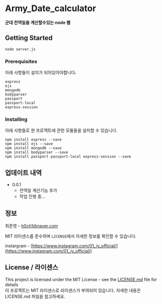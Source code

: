 # Army_Date_calculator

**군대 전역일을 계산할수있는 node 웹**  

## Getting Started

```
node server.js
```

### Prerequisites

아래 사항들이 설치가 되어있어야합니다.

```
express
ejs
mongodb
bodyparser
passport
passport-local
express-session
```

### Installing

아래 사항들로 현 프로젝트에 관한 모듈들을 설치할 수 있습니다.

```
npm install express --save
npm install ejs --save
npm install mongodb --save
npm install bodyparser --save
npm install passport passport-local express-session --save

```

## 업데이트 내역

* 0.0.1
    * 전역일 계산기능 추가
    * 작업 진행 중...

## 정보

최준영 – h0ch1@naver.com

MIT 라이센스를 준수하며 ``LICENSE``에서 자세한 정보를 확인할 수 있습니다.

instargram - [https://www.instagram.com/01_jy_official/](https://www.instagram.com/01_jy_official/)

## License / 라이센스

This project is licensed under the MIT License - see the [LICENSE.md](https://gist.github.com/PurpleBooth/LICENSE.md) file for details  
이 프로젝트는 MIT 라이센스로 라이센스가 부여되어 있습니다. 자세한 내용은 LICENSE.md 파일을 참고하세요.
